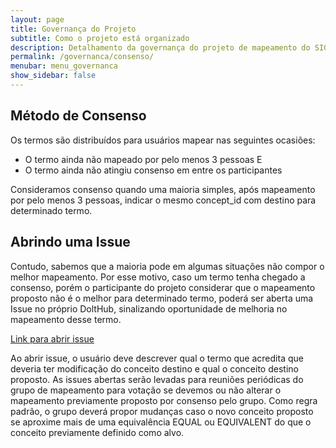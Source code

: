```yaml
---
layout: page
title: Governança do Projeto
subtitle: Como o projeto está organizado
description: Detalhamento da governança do projeto de mapeamento do SIGTAP para OMOP
permalink: /governanca/consenso/
menubar: menu_governanca
show_sidebar: false
---
```


## Método de Consenso

Os termos são distribuídos para usuários mapear nas seguintes ocasiões:
- O termo ainda não mapeado por pelo menos 3 pessoas E
- O termo ainda não atingiu consenso em entre os participantes

Consideramos consenso quando uma maioria simples, após mapeamento por pelo menos 3 pessoas, indicar o mesmo concept_id com destino para determinado termo.

## Abrindo uma Issue
Contudo, sabemos que a maioria pode em algumas situações não compor o melhor mapeamento.
Por esse motivo, caso um termo tenha chegado a consenso, porém o participante do projeto considerar que o mapeamento proposto não é o melhor para determinado termo, poderá ser aberta uma Issue no próprio DoltHub, sinalizando oportunidade de melhoria no mapeamento desse termo.

[Link para abrir issue](https://www.dolthub.com/repositories/ohdsi-brasil/sigtap_omop/issues?refName=main)

Ao abrir issue, o usuário deve descrever qual o termo que acredita que deveria ter modificação do conceito destino e qual o conceito destino proposto.
As issues abertas serão levadas para reuniões periódicas do grupo de mapeamento para votação se devemos ou não alterar o mapeamento previamente proposto por consenso pelo grupo.
Como regra padrão, o grupo deverá propor mudanças caso o novo conceito proposto se aproxime mais de uma equivalência EQUAL ou EQUIVALENT do que o conceito previamente definido como alvo.
